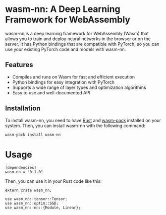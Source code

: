 
# wasm-nn: A Deep Learning Framework for WebAssembly

wasm-nn is a deep learning framework for WebAssembly (Wasm) that allows you to train and deploy neural networks in the browser or on the server. It has Python bindings that are compatible with PyTorch, so you can use your existing PyTorch code and models with wasm-nn.

## Features

- Compiles and runs on Wasm for fast and efficient execution
- Python bindings for easy integration with PyTorch
- Supports a wide range of layer types and optimization algorithms
- Easy to use and well-documented API

## Installation

To install wasm-nn, you need to have [Rust](https://www.rust-lang.org/) and [wasm-pack](https://rustwasm.github.io/wasm-pack/) installed on your system. Then, you can install wasm-nn with the following command:

```bash
wasm-pack install wasm-nn
```

# Usage

```
[dependencies]
wasm-nn = "0.1.0"
```

Then, you can use it in your Rust code like this:

```
extern crate wasm_nn;

use wasm_nn::tensor::Tensor;
use wasm_nn::optim::SGD;
use wasm_nn::nn::{Module, Linear};